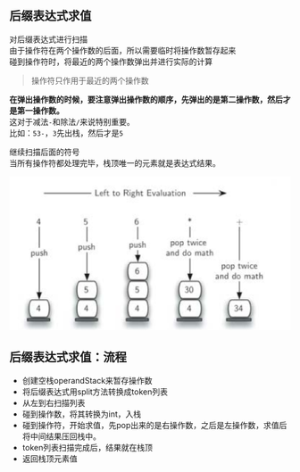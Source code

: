 ## 后缀表达式求值

对后缀表达式进行扫描  
由于操作符在两个操作数的后面，所以需要临时将操作数暂存起来  
碰到操作符时，将最近的两个操作数弹出并进行实际的计算  
> 操作符只作用于最近的两个操作数

**在弹出操作数的时候，要注意弹出操作数的顺序，先弹出的是第二操作数，然后才是第一操作数。**  
这对于减法`-`和除法`/`来说特别重要。  
比如：`53-`，`3`先出栈，然后才是`5`

继续扫描后面的符号  
当所有操作符都处理完毕，栈顶唯一的元素就是表达式结果。

![img.png](img.png)

## 后缀表达式求值：流程
+ 创建空栈operandStack来暂存操作数
+ 将后缀表达式用split方法转换成token列表
+ 从左到右扫描列表
+ 碰到操作数，将其转换为int，入栈
+ 碰到操作符，开始求值，先pop出来的是右操作数，之后是左操作数，求值后将中间结果压回栈中。
+ token列表扫描完成后，结果就在栈顶
+ 返回栈顶元素值

